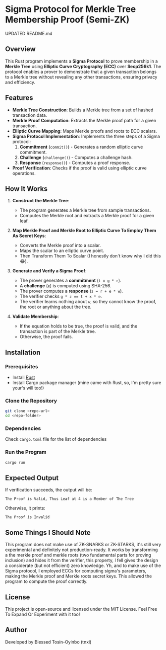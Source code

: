 # Sigma Protocol for Merkle Tree Membership Proof (Semi-ZK)

UPDATED README.md

## Overview
This Rust program implements a **Sigma Protocol** to prove membership in a **Merkle Tree** using **Elliptic Curve Cryptography (ECC)** over **Secp256k1**. The protocol enables a prover to demonstrate that a given transaction belongs to a Merkle tree without revealing any other transactions, ensuring privacy and efficiency.

## Features
- **Merkle Tree Construction**: Builds a Merkle tree from a set of hashed transaction data.
- **Merkle Proof Computation**: Extracts the Merkle proof path for a given transaction.
- **Elliptic Curve Mapping**: Maps Merkle proofs and roots to ECC scalars.
- **Sigma Protocol Implementation**: Implements the three steps of a Sigma protocol:
  1. **Commitment** (`commit()`) - Generates a random elliptic curve commitment.
  2. **Challenge** (`challenge()`) - Computes a challenge hash.
  3. **Response** (`response()`) - Computes a proof response.
- **Proof Verification**: Checks if the proof is valid using elliptic curve operations.

## How It Works
1. **Construct the Merkle Tree**:
   - The program generates a Merkle tree from sample transactions.
   - Computes the Merkle root and extracts a Merkle proof for a given leaf.
   
2. **Map Merkle Proof and Merkle Root to Elliptic Curve To Employ Them As Secret Keys**:
   - Converts the Merkle proof into a scalar.
   - Maps the scalar to an elliptic curve point.
   - Then Transform Them To Scalar (I honestly don't know why I did this 😂).
   
3. **Generate and Verify a Sigma Proof**:
   - The prover generates a **commitment** (`t = g * r`).
   - A **challenge** (`e`) is computed using SHA-256.
   - The prover computes a **response** (`z = r + e * w`).
   - The verifier checks `g * z == t + x * e`.
   - The verifier learns nothing about `w`, so they cannot know the proof, the root or anything about the tree.
   
4. **Validate Membership**:
   - If the equation holds to be true, the proof is valid, and the transaction is part of the Merkle tree.
   - Otherwise, the proof fails.

## Installation
### **Prerequisites**
- Install [Rust](https://www.rust-lang.org/)
- Install Cargo package manager (mine came with Rust, so, I'm pretty sure your's will too!)

### **Clone the Repository**
```sh
git clone <repo-url>
cd <repo-folder>
```

### **Dependencies**
Check `Cargo.toml` file for the list of dependencies

### **Run the Program**
```sh
cargo run
```

## Expected Output
If verification succeeds, the output will be:
```
The Proof is Valid, Thus Leaf at 4 is a Member of The Tree
```
Otherwise, it prints:
```
The Proof is Invalid
```

## Some Things I Should Note
This program does not make use of ZK-SNARKS or ZK-STARKS, it's still very experimental and definitely not production-ready. It works by transforming a the merkle proof and merkle roots (two fundamental parts for proving inclusion) and hides it from the verifier, this property, I fell gives the design a considerate (but not efficient) zero knowledge. Yh, and to make use of the Sigma protocol, I employed ECCs for computing sigma's parameters, making the Merkle proof and Merkle roots secret keys. This allowed the program to compute the proof correctly.

## License
This project is open-source and licensed under the MIT License. Feel Free To Expand Or Experiment with it too!

## Author
Developed by Blessed Tosin-Oyinbo (tnxl)


